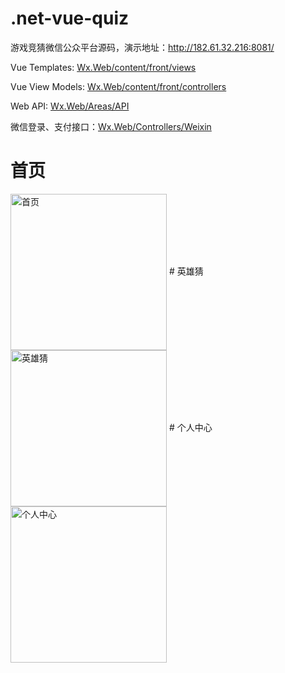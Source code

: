 # .net-vue-quiz
游戏竞猜微信公众平台源码，演示地址：http://182.61.32.216:8081/

Vue Templates:  <a href="https://github.com/xaqi/.net-vue-quiz/tree/master/Wx.Web/content/front/views">Wx.Web/content/front/views</a>

Vue View Models:  <a href="https://github.com/xaqi/.net-vue-quiz/tree/master/Wx.Web/content/front/controllers">Wx.Web/content/front/controllers</a>

Web API:  <a href="https://github.com/xaqi/.net-vue-quiz/tree/master/Wx.Web/Areas/API">Wx.Web/Areas/API</a>

微信登录、支付接口：<a href="https://github.com/xaqi/.net-vue-quiz/tree/master/Wx.Web/Controllers/Weixin">Wx.Web/Controllers/Weixin</a>



# 首页
 <img src="http://xaqi.github.io/1.jpg" width="250" alt="首页" align=center />
# 英雄猜
 <img src="http://xaqi.github.io/2.jpg" width="250" alt="英雄猜" align=center />
# 个人中心
 <img src="http://xaqi.github.io/3.jpg" width="250" alt="个人中心" align=center />


